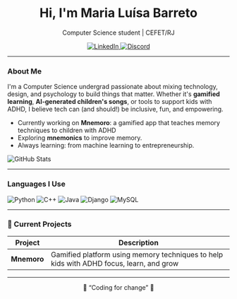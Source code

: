 <h1 align="center">Hi, I'm Maria Luísa Barreto</h1>

<p align="center">
  Computer Science student | CEFET/RJ
</p>

<p align="center">
  
  <a href="https://www.linkedin.com/in/maria-luisa-barreto/">
    <img src="https://img.shields.io/badge/LinkedIn-0077B5?style=for-the-badge&logo=linkedin&logoColor=white" alt="LinkedIn">
  </a>
  
  <a href="https://discord.com/users/eusoumary">
    <img src="https://img.shields.io/badge/Discord-7289DA?style=for-the-badge&logo=discord&logoColor=white" alt="Discord">
  </a>
  
</p>


---

### About Me

I'm a Computer Science undergrad passionate about mixing technology, design, and psychology to build things that matter. Whether it's **gamified learning**, **AI-generated children's songs**, or tools to support kids with ADHD, I believe tech can (and should!) be inclusive, fun, and empowering.

- Currently working on **Mnemoro**: a gamified app that teaches memory techniques to children with ADHD
- Exploring **mnemonics** to improve memory.
- Always learning: from machine learning to entrepreneurship.

![GitHub Stats](https://github-readme-stats.vercel.app/api?username=mlbcr&theme=transparent&bg_color=000&border_color=30A3DC&show_icons=true&icon_color=30A3DC&title_color=E94D5F&text_color=FFF)

---

### Languages I Use
![Python](https://img.shields.io/badge/python-3670A0?style=for-the-badge&logo=python&logoColor=ffdd54)
![C++](https://img.shields.io/badge/C%2B%2B-00599C?style=for-the-badge&logo=c%2B%2B&logoColor=white)
![Java](https://img.shields.io/badge/java-%23ED8B00.svg?style=for-the-badge&logo=openjdk&logoColor=white)
![Django](https://img.shields.io/badge/django-%23092E20.svg?style=for-the-badge&logo=django&logoColor=white)
![MySQL](https://img.shields.io/badge/MySQL-00000F?style=for-the-badge&logo=mysql&logoColor=white)

---
### 📌 Current Projects

| Project        | Description |
|----------------|-------------|
| **Mnemoro** | Gamified platform using memory techniques to help kids with ADHD focus, learn, and grow |

---

<p align="center">
  💫 “Coding for change” 💫
</p>

